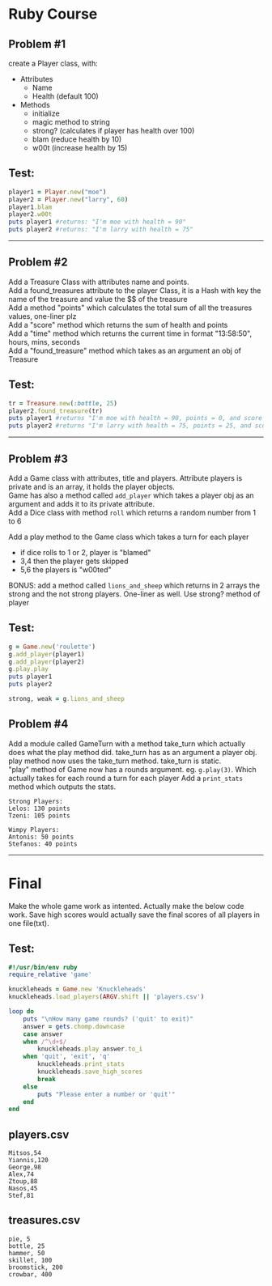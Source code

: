Ruby Course
===================

Problem #1
---------
create a Player class, with:

 - Attributes
	 - Name
	 - Health (default 100)
 - Methods
	 - initialize
	 - magic method to string
	 - strong? (calculates if player has health over 100)
	 - blam (reduce health by 10)
	 - w00t (increase health by 15)

Test:
--
```ruby
player1 = Player.new("moe")  
player2 = Player.new("larry", 60)  
player1.blam  
player2.w00t  
puts player1 #returns: "I'm moe with health = 90"  
puts player2 #returns: "I'm larry with health = 75"  
```

----------

Problem #2
---------
Add a Treasure Class with attributes name and points.  
Add a found_treasures attribute to the player Class, it is a Hash with key the name of the treasure and value the $$ of the treasure  
Add a method "points" which calculates the total sum of all the treasures values, one-liner plz  
Add a "score" method which returns the sum of health and points  
Add a "time" method which returns the current time in format "13:58:50", hours, mins, seconds  
Add a "found_treasure" method which takes as an argument an obj of Treasure

Test:  
--
```ruby
tr = Treasure.new(:bottle, 25)  
player2.found_treasure(tr)  
puts player1 #returns "I'm moe with health = 90, points = 0, and score = 90 as of 13:58:50."  
puts player2 #returns "I'm larry with health = 75, points = 25, and score = 100 as of 13:58:50."  
```

----------

Problem #3
--------
Add a Game class with attributes, title and players. Attribute players is private and is an array, it holds the player objects.  
Game has also a method called ```add_player``` which takes a player obj as an argument and adds it to its private attribute.  
Add a Dice class with method ```roll``` which returns a random number from 1 to 6  

Add a play method to the Game class which takes a turn for each player
  - if dice rolls to 1 or 2, player is "blamed"
  - 3,4 then the player gets skipped
  - 5,6 the players is "w00ted"

BONUS: add a method called ```lions_and_sheep``` which returns in 2 arrays the strong and the not strong players. One-liner as well. Use strong? method of player

Test:  
--
```ruby
g = Game.new('roulette')
g.add_player(player1)
g.add_player(player2)
g.play.play
puts player1
puts player2

strong, weak = g.lions_and_sheep

```


Problem #4
-------

Add a module called GameTurn with a method take_turn which actually does what the play method did. take_turn has as an argument a player obj. play method now uses the take_turn method. take_turn is static.  
"play" method of Game now has a rounds argument. eg. ```g.play(3)```. Which actually takes for each round a turn for each player
Add a ```print_stats``` method which outputs the stats.
```
Strong Players:
Lelos: 130 points
Tzeni: 105 points

Wimpy Players:
Antonis: 50 points
Stefanos: 40 points
```

-----

Final
======

Make the whole game work as intented. Actually make the below code work.
Save high scores would actually save the final scores of all players in one file(txt).

Test:
----
```ruby
#!/usr/bin/env ruby
require_relative 'game'

knuckleheads = Game.new 'Knuckleheads'
knuckleheads.load_players(ARGV.shift || 'players.csv')

loop do
	puts "\nHow many game rounds? ('quit' to exit)"
	answer = gets.chomp.downcase
	case answer
	when /^\d+$/
		knuckleheads.play answer.to_i
	when 'quit', 'exit', 'q'
		knuckleheads.print_stats
		knuckleheads.save_high_scores
		break
	else
		puts "Please enter a number or 'quit'"
	end
end
```

players.csv
---
```csv
Mitsos,54
Yiannis,120
George,98
Alex,74
Ztoup,88
Nasos,45
Stef,81
```

treasures.csv
---
```csv
pie, 5
bottle, 25
hammer, 50
skillet, 100
broomstick, 200
crowbar, 400
```
